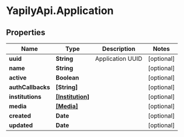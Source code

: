# YapilyApi.Application

## Properties
Name | Type | Description | Notes
------------ | ------------- | ------------- | -------------
**uuid** | **String** | Application UUID | [optional] 
**name** | **String** |  | [optional] 
**active** | **Boolean** |  | [optional] 
**authCallbacks** | **[String]** |  | [optional] 
**institutions** | [**[Institution]**](Institution.md) |  | [optional] 
**media** | [**[Media]**](Media.md) |  | [optional] 
**created** | **Date** |  | [optional] 
**updated** | **Date** |  | [optional] 


